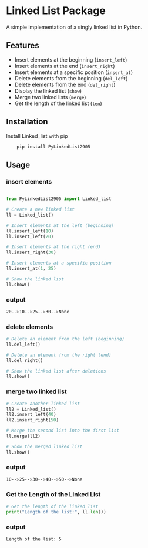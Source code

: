 # Linked List Package

A simple implementation of a singly linked list in Python.

## Features

- Insert elements at the beginning (`insert_left`)
- Insert elements at the end (`insert_right`)
- Insert elements at a specific position (`insert_at`)
- Delete elements from the beginning (`del_left`)
- Delete elements from the end (`del_right`)
- Display the linked list (`show`)
- Merge two linked lists (`merge`)
- Get the length of the linked list (`len`)

## Installation

Install Linked_list with pip

```bash
    pip install PyLinkedList2905
```
## Usage 

### insert elements

```python

from PyLinkedList2905 import Linked_list

# Create a new linked list
ll = Linked_list()

# Insert elements at the left (beginning)
ll.insert_left(10)
ll.insert_left(20)

# Insert elements at the right (end)
ll.insert_right(30)

# Insert elements at a specific position
ll.insert_at(1, 25)

# Show the linked list
ll.show()

```
### output
```bash
20-->10-->25-->30-->None
```

### delete elements

```python
# Delete an element from the left (beginning)
ll.del_left()

# Delete an element from the right (end)
ll.del_right()

# Show the linked list after deletions
ll.show()

```

### merge two linked list

```python
# Create another linked list
ll2 = Linked_list()
ll2.insert_left(40)
ll2.insert_right(50)

# Merge the second list into the first list
ll.merge(ll2)

# Show the merged linked list
ll.show()

```
### output
```bash
10-->25-->30-->40-->50-->None
```
### Get the Length of the Linked List

```python
# Get the length of the linked list
print("Length of the list:", ll.len())
```
### output
```bash
Length of the list: 5
```